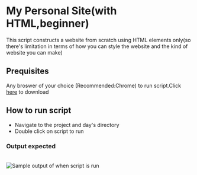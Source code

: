 # My Personal Site(with HTML,beginner)
This script constructs a website from scratch using HTML elements only(so there's limitation in terms of how you can style the website and the kind of website you can make)

## Prequisites
Any broswer of your choice (Recommended:Chrome) to run script.Click [here](https://www.google.com/chrome/?brand=GGRF&utm_source=google.com&utm_medium=material-callout&utm_campaign=cws&utm_keyword=GGRF) to download


## How to run script
- Navigate to the project and day's directory
- Double click on script to run

### Output expected
<br><img src="https://img-c.udemycdn.com/redactor/raw/2020-08-17_14-08-04-021aa55beed277eacd92f7713287272e.png" title="Sample output of when script is run"/>
